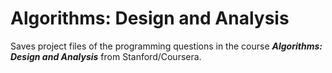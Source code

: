 # Algorithms: Design and Analysis
Saves project files of the programming questions in the course ***Algorithms: Design and Analysis*** from Stanford/Coursera.
